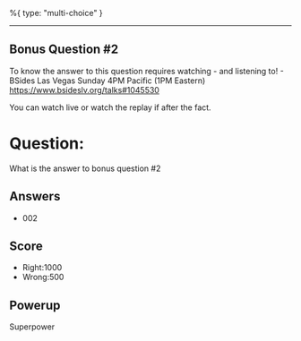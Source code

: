 %{
 type: "multi-choice"
}

---
## Bonus Question #2

To know the answer to this question requires
watching - and listening to! -
BSides Las Vegas Sunday 4PM Pacific (1PM Eastern)
https://www.bsideslv.org/talks#1045530

You can watch live or watch the replay
if after the fact.

# Question:
What is the answer to bonus question #2

## Answers
* 002

## Score
- Right:1000
- Wrong:500

## Powerup
Superpower
